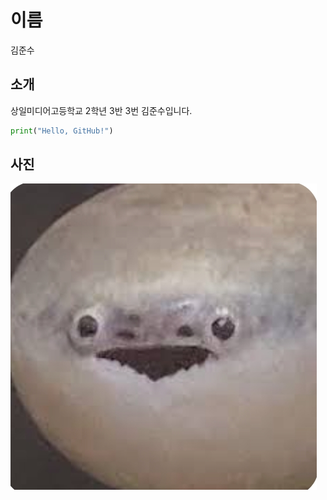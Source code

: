 # 이름
김준수

## 소개
상일미디어고등학교 2학년 3반 3번 김준수입니다.

```py
print("Hello, GitHub!")
```
## 사진
![사진](./966c0d62-cc37-48fe-824a-63481d0e3128.png)